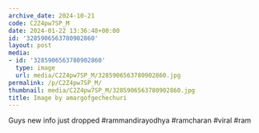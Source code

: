 ```yaml
---
archive_date: 2024-10-21
code: C2Z4pw7SP_M
date: 2024-01-22 13:36:48+00:00
id: '3285906563780902860'
layout: post
media:
- id: '3285906563780902860'
  type: image
  url: media/C2Z4pw7SP_M/3285906563780902860.jpg
permalink: /p/C2Z4pw7SP_M/
thumbnail: media/C2Z4pw7SP_M/3285906563780902860.jpg
title: Image by amargofgechechuri
---
```


Guys new info just dropped #rammandirayodhya #ramcharan #viral #ram
